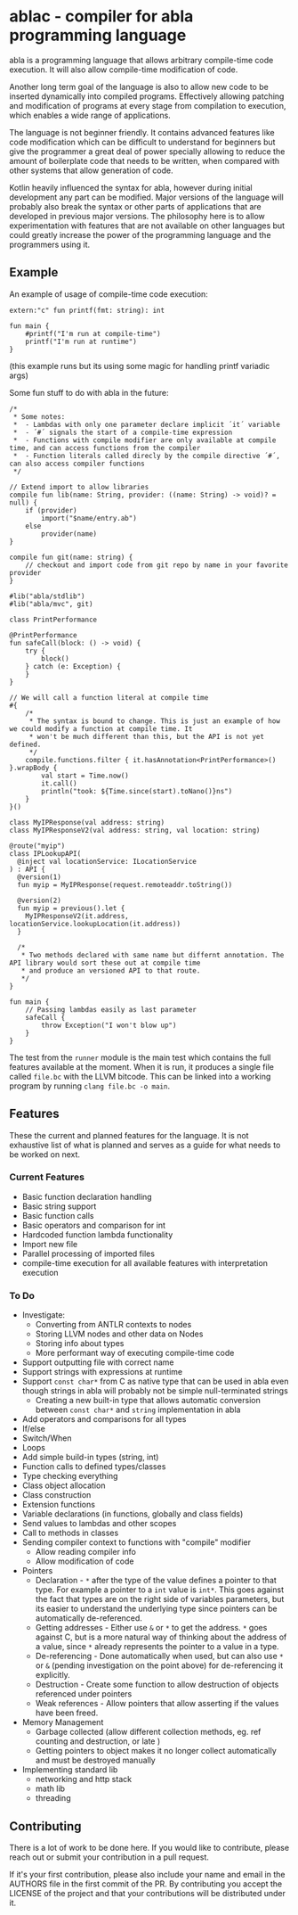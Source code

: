 # ablac - compiler for abla programming language

abla is a programming language that allows arbitrary compile-time code execution. It will also allow compile-time modification of code. 

Another long term goal of the language is also to allow new code to be inserted dynamically into compiled programs. Effectively allowing patching and modification of programs at every stage from compilation to execution, which enables a wide range of applications.

The language is not beginner friendly. It contains advanced features like code modification which can be difficult to understand for beginners but give the programmer a great deal of power specially allowing to reduce the amount of boilerplate code that needs to be written, when compared with other systems that allow generation of code.

Kotlin heavily influenced the syntax for abla, however during initial development any part can be modified. Major versions of the language will probably also break the syntax or other parts of applications that are developed in previous major versions. The philosophy here is to allow experimentation with features that are not available on other languages but could greatly increase the power of the programming language and the programmers using it.

## Example

An example of usage of compile-time code execution:

```abla
extern:"c" fun printf(fmt: string): int

fun main {
    #printf("I'm run at compile-time")
    printf("I'm run at runtime")
}
```
(this example runs but its using some magic for handling printf variadic args)

Some fun stuff to do with abla in the future:
```abla
/*
 * Some notes:
 *  - Lambdas with only one parameter declare implicit ´it´ variable
 *  - ´#´ signals the start of a compile-time expression
 *  - Functions with compile modifier are only available at compile time, and can access functions from the compiler
 *  - Function literals called direcly by the compile directive ´#´, can also access compiler functions
 */

// Extend import to allow libraries
compile fun lib(name: String, provider: ((name: String) -> void)? = null) {
    if (provider)
        import("$name/entry.ab")
    else
        provider(name)
}

compile fun git(name: string) {
    // checkout and import code from git repo by name in your favorite provider
}

#lib("abla/stdlib")
#lib("abla/mvc", git)

class PrintPerformance

@PrintPerformance
fun safeCall(block: () -> void) {
    try {
        block()
    } catch (e: Exception) {
    }
}

// We will call a function literal at compile time
#{
    /*
     * The syntax is bound to change. This is just an example of how we could modify a function at compile time. It
     * won't be much different than this, but the API is not yet defined.
     */
    compile.functions.filter { it.hasAnnotation<PrintPerformance>() }.wrapBody {
        val start = Time.now()
        it.call()
        println("took: ${Time.since(start).toNano()}ns")
    }
}()

class MyIPResponse(val address: string)
class MyIPResponseV2(val address: string, val location: string)

@route("myip")
class IPLookupAPI(
  @inject val locationService: ILocationService
) : API {
  @version(1)
  fun myip = MyIPResponse(request.remoteaddr.toString())

  @version(2)
  fun myip = previous().let {
    MyIPResponseV2(it.address, locationService.lookupLocation(it.address))
  }

  /*
   * Two methods declared with same name but differnt annotation. The API library would sort these out at compile time
   * and produce an versioned API to that route.
   */
}

fun main {
    // Passing lambdas easily as last parameter
    safeCall {
        throw Exception("I won't blow up")
    }
}
```

The test from the `runner` module is the main test which contains the full features available at the moment. When it is run, it produces a single file called `file.bc` with the LLVM bitcode. This can be linked into a working program by running `clang file.bc -o main`.

## Features

These the current and planned features for the language. It is not exhaustive list of what is planned and serves as a guide for what needs to be worked on next. 

### Current Features
- Basic function declaration handling
- Basic string support
- Basic function calls
- Basic operators and comparison for int
- Hardcoded function lambda functionality
- Import new file
- Parallel processing of imported files
- compile-time execution for all available features with interpretation execution

### To Do
- Investigate:
  * Converting from ANTLR contexts to nodes
  * Storing LLVM nodes and other data on Nodes
  * Storing info about types
  * More performant way of executing compile-time code
- Support outputting file with correct name
- Support strings with expressions at runtime
- Support `const char*` from C as native type that can be used in abla even though strings in abla will probably not be simple null-terminated strings
  * Creating a new built-in type that allows automatic conversion between `const char*` and `string` implementation in abla
- Add operators and comparisons for all types
- If/else
- Switch/When
- Loops
- Add simple build-in types (string, int)
- Function calls to defined types/classes
- Type checking everything
- Class object allocation
- Class construction
- Extension functions
- Variable declarations (in functions, globally and class fields)
- Send values to lambdas and other scopes
- Call to methods in classes
- Sending compiler context to functions with "compile" modifier
  * Allow reading compiler info
  * Allow modification of code
- Pointers
  * Declaration - `*` after the type of the value defines a pointer to that type. For example a pointer to a `int` value is `int*`. This goes against the fact that types are on the right side of variables parameters, but its easier to understand the underlying type since pointers can be automatically de-referenced.
  * Getting addresses - Either use `&` or `*` to get the address. `*` goes against C, but is a more natural way of thinking about the address of a value, since `*` already represents the pointer to a value in a type.
  * De-referencing - Done automatically when used, but can also use `*` or `&` (pending investigation on the point above) for de-referencing it explicitly.
  * Destruction - Create some function to allow destruction of objects referenced under pointers
  * Weak references - Allow pointers that allow asserting if the values have been freed.
- Memory Management
  * Garbage collected (allow different collection methods, eg. ref counting and destruction, or late )
  * Getting pointers to object makes it no longer collect automatically and must be destroyed manually
- Implementing standard lib 
  * networking and http stack
  * math lib
  * threading

## Contributing

There is a lot of work to be done here. If you would like to contribute, please reach out or submit your contribution in a pull request.

If it's your first contribution, please also include your name and email in the AUTHORS file in the first commit of the PR. By contributing you accept the LICENSE of the project and that your contributions will be distributed under it.
